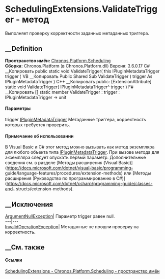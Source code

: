 # SchedulingExtensions.ValidateTrigger - метод
Выполняет проверку корректности заданных метаданных триггера.
## __Definition
 **Пространство имён:**
[Chronos.Platform.Scheduling](N_Chronos_Platform_Scheduling.htm)  
 **Сборка:** Chronos.Platform (в Chronos.Platform.dll) Версия: 3.6.0.17
C# __Копировать
     public static void ValidateTrigger(
    	this IPluginMetadataTrigger trigger
    )
VB __Копировать
    <ExtensionAttribute>
    Public Shared Sub ValidateTrigger ( 
    	trigger As IPluginMetadataTrigger
    )
C++ __Копировать
     public:
    [ExtensionAttribute]
    static void ValidateTrigger(
    	IPluginMetadataTrigger^ trigger
    )
F# __Копировать
     [<ExtensionAttribute>]
    static member ValidateTrigger : 
            trigger : IPluginMetadataTrigger -> unit 
#### Параметры
trigger
[IPluginMetadataTrigger](T_Chronos_Contracts_IPluginMetadataTrigger.htm)
    Метаданные триггера, корректность которых требуется проверить.
#### Примечание об использовании
В Visual Basic и C# этот метод можно вызывать как метод экземпляра для любого
объекта типа
[IPluginMetadataTrigger](T_Chronos_Contracts_IPluginMetadataTrigger.htm). При
вызове метода для экземпляра следует опускать первый параметр. Дополнительные
сведения см. в разделе [Методы расширения (Visual
Basic)](https://docs.microsoft.com/dotnet/visual-basic/programming-
guide/language-features/procedures/extension-methods) или [Методы расширения
(Руководство по программированию в
C#)](https://docs.microsoft.com/dotnet/csharp/programming-guide/classes-and-
structs/extension-methods).
##  __Исключения
[ArgumentNullException](https://learn.microsoft.com/dotnet/api/system.argumentnullexception)|
Параметр trigger равен null.  
---|---  
[InvalidOperationException](https://learn.microsoft.com/dotnet/api/system.invalidoperationexception)|
Метаданные не прошли проверку на корректность.  
##  __См. также
#### Ссылки
[SchedulingExtensions -
](T_Chronos_Platform_Scheduling_SchedulingExtensions.htm)
[Chronos.Platform.Scheduling - пространство
имён](N_Chronos_Platform_Scheduling.htm)
